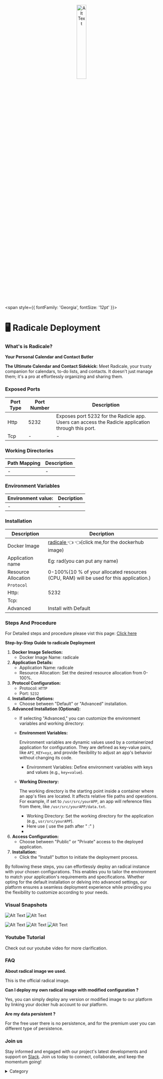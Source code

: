 <p align="center">
  <img src="/img/swdww.jpg" alt="Alt Text" width="25%"/>
</p>


<span style={{ fontFamily: 'Georgia', fontSize: '12pt' }}>

# 🖥 Radicale Deployment

### What's is Radicale?

**Your Personal Calendar and Contact Butler**

**The Ultimate Calendar and Contact Sidekick:** Meet Radicale, your trusty companion for calendars, to-do lists, and contacts. It doesn't just manage them; it's a pro at effortlessly organizing and sharing them.


### Exposed Ports

| Port Type | Port Number | Description |
| --------- | ----------- | ----------- |
| Http      | 5232        | Exposes port 5232 for the Radicle app. Users can access the Radicle application through this port. |
| Tcp       | -           | -             |


### Working Directories

| Path Mapping                           | Description |
| -------------------------------------- | ----------- |
| -     | -|


### Environment Variables


|   **Environment value:**          | Decription                                                                                                               | 
| --------------------- | ------                                                                                                                   | 
|-       |  -                              |



</span>
<span style={{ fontFamily: 'Helvetica', fontSize: '12pt' }}>

### Installation



|  Description          | Decription                                                                                                               | 
| --------------------- | ------                                                                                                                   | 
| Docker Image          |  [radicale ](https://hub.docker.com/r/tomsquest/docker-radicale/)👈 👈(click me,for the dockerhub image)                                   |
| Application name      |  Eg: rad(you can put any name)                                                                                        | 
| Resource Allocation   |  0-100%(10 % of your allocated resources (CPU, RAM) will be used for this application.)                                  | 
| `Protocol`            |                                                                                                                          | 
|  Http:                | 5232                                                                                                                       |
|  Tcp:                 |                                                                                                                          | 
|    Advanced           |    Install with Default                                                                                                  |


### Steps And Procedure

For Detailed steps and procedure please vist this page: [Click here](https://techscaleinfinite.github.io/introduction/cloud-float/Steps%20and%20procedure)


**Step-by-Step Guide to radicale Deployment**

1. **Docker Image Selection:**
   * Docker Image Name: radicale
2. **Application Details:**
   * Application Name: radicale
   * Resource Allocation: Set the desired resource allocation from 0-100%.
3. **Protocol Configuration:**
   * Protocol: `HTTP`
   * Port: `5232`
4. **Installation Options:**
   * Choose between "Default" or "Advanced" installation.
5. **Advanced Installation (Optional):**
   * If selecting "Advanced," you can customize the environment variables and working directory:
   *   **Environment Variables:**

       Environment variables are dynamic values used by a containerized application for configuration. They are defined as key-value pairs, like `API_KEY=xyz`, and provide flexibility to adjust an app's behavior without changing its code.

       * Environment Variables: Define environment variables with keys and values (e.g., `key=value`).
   *   **Working Directory:**

       The working directory is the starting point inside a container where an app's files are located. It affects relative file paths and operations. For example, if set to `/usr/src/yourAPP`, an app will reference files from there, like `/usr/src/yourAPP/data.txt`.

       * Working Directory: Set the working directory for the application (e.g., `usr/src/yourAPP`).
       * Here use ( use the path after   " :"  )
       *
6. **Access Configuration:**
   * Choose between "Public" or "Private" access to the deployed application.
7. **Installation:**
   * Click the "Install" button to initiate the deployment process.

By following these steps, you can effortlessly deploy an radical instance with your chosen configurations. This enables you to tailor the environment to match your application's requirements and specifications. Whether opting for the default installation or delving into advanced settings, our platform ensures a seamless deployment experience while providing you the flexibility to customize according to your needs.

### Visual Snapshots

![Alt Text](/img/dwd3.jpg)
![Alt Text](/img/jjh4.jpg)

![Alt Text](/img/sder.jpg)
![Alt Text](/img/swd.jpg)
![Alt Text](/img/vsvs.jpg)

### Youtube Tutorial&#x20;

Check out our youtube video for more clarification.



### FAQ

**About radical image we used.**

This is the official radical image.

**Can I deploy my own radical image with modified configuration ?**

Yes, you can simply deploy any version or modified image to our platform by linking your docker hub account to our platform.

**Are my data persistent ?**

For the free user there is no persistence, and for the premium user you can different type of persistence.

### Join us

Stay informed and engaged with our project's latest developments and support on [Slack](https://app.slack.com/client/T04QS32JX6E/C04QKEWE146). Join us today to connect, collaborate, and keep the momentum going!&#x20;

<details>

<summary>Category</summary>

Kubernetes, cloud computing, DevOps, cloud services, hosting platform, container orchestration, cloud infrastructure, cloud deployment, cloud management, cloud technology, cloud solutions, radicale

</details>
</span>